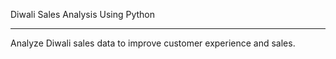 Diwali Sales Analysis Using Python<hr>
Analyze Diwali sales data to improve customer experience and sales.

